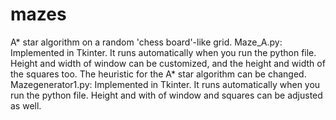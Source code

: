 # mazes
A* star algorithm on a random 'chess board'-like grid. 
Maze_A.py:
Implemented in Tkinter. It runs automatically when you run the python file. Height and width of window can be customized, and the height and width of the squares too.
The heuristic for the A* star algorithm can be changed.
Mazegenerator1.py:
Implemented in Tkinter. It runs automatically when you run the python file. Height and with of window and squares can be adjusted as well.
